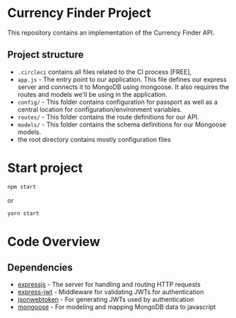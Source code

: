 # Currency Finder Project 

This repository contains an implementation of the Currency Finder API. 

## Project structure
  - `.circleci` contains all files related to the CI process [FREE],
  - `app.js` - The entry point to our application. This file defines our express server and connects it to MongoDB using mongoose. It also requires the routes and models we'll be using in the application.
  - `config/` - This folder contains configuration for passport as well as a central location for configuration/environment variables.
  - `routes/` - This folder contains the route definitions for our API.
  - `models/` - This folder contains the schema definitions for our Mongoose models.
  - the root directory contains mostly configuration files

# Start project
```bash
npm start
```
or
```bash
yarn start
```

# Code Overview

## Dependencies

- [expressjs](https://github.com/expressjs/express) - The server for handling and routing HTTP requests
- [express-jwt](https://github.com/auth0/express-jwt) - Middleware for validating JWTs for authentication
- [jsonwebtoken](https://github.com/auth0/node-jsonwebtoken) - For generating JWTs used by authentication
- [mongoose](https://github.com/Automattic/mongoose) - For modeling and mapping MongoDB data to javascript 

##
##